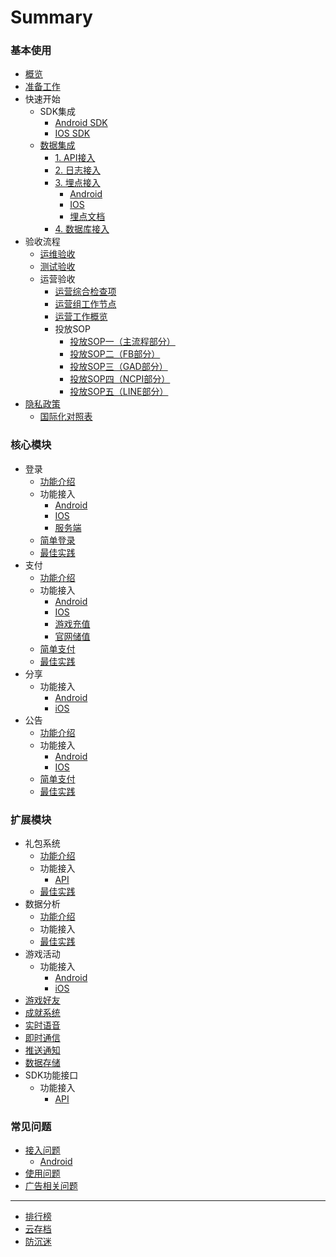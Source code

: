# Summary

### 基本使用

* [概览](README.md)
* [准备工作](started/get-ready.md)
* 快速开始
    * SDK集成
      * [Android SDK](started/quickstart-and.md)
      * [IOS SDK](started/quickstart-ios.md)
    * [数据集成](core/daq/overview.md)
      * [1. API接入](core/daq/access-api.md)
      * [2. 日志接入](core/daq/access-log.md)
      * [3. 埋点接入](core/daq/access-event.md)
        * [Android](core/daq/access-event-and.md)
        * [IOS](core/daq/access-event-ios.md)
        * [埋点文档](core/daq/access-events-table.md)
      * [4. 数据库接入](core/daq/access-rds.md)
* 验收流程
    * [运维验收](started/publish.md)
    * [测试验收](started/test.md)
    * 运营验收
      * [运营综合检查项](started/operation/check-items.md)
      * [运营组工作节点](started/operation/work-node.md)
      * [运营工作概览](started/operation/operation.md)
      * 投放SOP
        * [投放SOP一（主流程部分）](started/operation/market-currency-sop.md)
        * [投放SOP二（FB部分）](started/operation/market-FB-sop.md)
        * [投放SOP三（GAD部分）](started/operation/market-GAD-sop.md)
        * [投放SOP四（NCPI部分）](started/operation/market-NCPI-sop.md)
        * [投放SOP五（LINE部分）](started/operation/market-LINE-sop.md)
* [隐私政策](started/agreement.md)
    * [国际化对照表](started/access-privacy-table.md)

### 核心模块

* 登录
    * [功能介绍](core/login/overview.md)
    * 功能接入
        * [Android](core/login/access-and.md)
        * [IOS](core/login/access-ios.md)
        * [服务端](core/login/access-php.md)
    * [简单登录](core/login/simple-login.md)
    * [最佳实践](core/login/best-practice.md)
* 支付
    * [功能介绍](core/pay/overview.md)
    * 功能接入
        * [Android](core/pay/access-and.md)
        * [IOS](core/pay/access-ios.md)
        * [游戏充值](core/pay/access-php.md)
        * [官网储值](core/recharge/access-php.md)
    * [简单支付](core/pay/simple-pay.md)
    * [最佳实践](core/pay/best-practice.md)
* 分享
    * 功能接入 
        * [Android](core/share/access-android.md)
        * [iOS](core/share/access-ios.md)
* 公告
    * [功能介绍](core/notice/overview.md)
    * 功能接入
        * [Android](core/notice/access-and.md)
        * [IOS](core/notice/access-ios.md)
    * [简单支付](core/notice/simple-notice.md)
    * [最佳实践](core/notice/best-practice.md)

### 扩展模块

* 礼包系统
    * [功能介绍](modules/gift/overview.md)
    * 功能接入
      * [API](modules/gift/switch-api.md)
    * [最佳实践](modules/gift/best-practice.md)
* 数据分析
    * [功能介绍](modules/analytics/overview.md)
    * 功能接入
    * [最佳实践](modules/analytics/best-practice.md)
* 游戏活动
    * 功能接入
        * [Android](core/extension/access-android.md)
        * [iOS](core/extension/access-ios.md)
* [游戏好友](modules/other/1.md)
* [成就系统](modules/other/2.md)
* [实时语音](modules/other/3.md)
* [即时通信](modules/other/4.md)
* [推送通知](modules/other/5.md)
* [数据存储](modules/other/6.md)
* SDK功能接口
    * 功能接入
        * [API](modules/platform/firebase-api.md)

### 常见问题

* [接入问题](faq/faq.md)
	* [Android](faq/faq-and.md)
* [使用问题](faq/faq-ios.md)
* [广告相关问题](faq/faq-and.md)

----

* [排行榜](modules/other/7.md)
* [云存档](modules/other/8.md)
* [防沉迷](modules/other/9.md)
